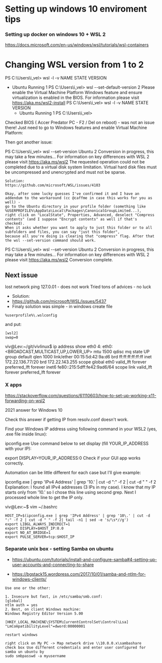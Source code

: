 # Setting up windows 10 enviroment tips

### Setting up docker on windows 10 + WSL 2 ###
https://docs.microsoft.com/en-us/windows/wsl/tutorials/wsl-containers

# Changing WSL version from 1 to 2
PS C:\Users\i_vel> wsl -l -v
  NAME      STATE           VERSION

* Ubuntu    Running         1
  PS C:\Users\i_vel> wsl --set-default-version 2
  Please enable the Virtual Machine Platform Windows feature and ensure virtualization is enabled in the BIOS.
  For information please visit https://aka.ms/wsl2-install
  PS C:\Users\i_vel> wsl -l -v
    NAME      STATE           VERSION
    * Ubuntu    Running         1
  PS C:\Users\i_vel>

 Checked BIOS ( Accer Predator PC - F2 / Del on reboot) - was not an issue there!
 Just need to go to Windows features and enable Virtual Machine Platform:

Then got another issue:

PS C:\Users\i_vel> wsl --set-version Ubuntu 2
Conversion in progress, this may take a few minutes...
For information on key differences with WSL 2 please visit https://aka.ms/wsl2
The requested operation could not be completed due to a virtual disk system limitation.  Virtual hard disk files must be uncompressed and unencrypted and must not be sparse.

    Solution:
    https://github.com/microsoft/WSL/issues/4103

    Okay, after some lucky guesses I've confirmed it and I have an addendum to the workaround (cc @caffme in case this works for you as well) - 
    go to the Ubuntu directory in your profile folder (something like %USERPROFILE%\AppData\Local\Packages\CanonicalGroupLimited...), 
    right click on "LocalState", Properties, Advanced, deselect "Compress contents" (and I suppose "Encrypt contents" as well if that's checked). 
    When it asks whether you want to apply to just this folder or to all subfolders and files, you can say "just this folder", 
    because all you're doing is clearing that "compress" flag. After that the wsl --set-version command should work.
    
 PS C:\Users\i_vel> wsl --set-version Ubuntu 2
    Conversion in progress, this may take a few minutes...
    For information on key differences with WSL 2 please visit https://aka.ms/wsl2
    Conversion complete.

## Next issue ##
   lost network 
ping 127.0.01 - does not work
Tried tons of advices - no luck
* Solution:
* https://github.com/microsoft/WSL/issues/5437
* Finaly solution was simple - in windows create file 
```
%userprofile%\.wslconfig
```
and put:
```
[wsl2]
swap=0
```
viv@Lev:~/git/vivlinux$ ip address show eth0
4: eth0: <BROADCAST,MULTICAST,UP,LOWER_UP> mtu 1500 qdisc mq state UP group default qlen 1000
    link/ether 00:15:5d:42:9a:d6 brd ff:ff:ff:ff:ff:ff
    inet 172.22.136.77/20 brd 172.22.143.255 scope global eth0
       valid_lft forever preferred_lft forever
    inet6 fe80::215:5dff:fe42:9ad6/64 scope link
       valid_lft forever preferred_lft forever

### X apps ###
https://stackoverflow.com/questions/61110603/how-to-set-up-working-x11-forwarding-on-wsl2

2021 answer for Windows 10

Check this answer if getting IP from resolv.conf doesn't work.

Find your Windows IP address using following command in your WSL2 (yes, .exe file inside linux):

ipconfig.exe 
Use command below to set display (fill YOUR_IP_ADDRESS with your IP):

export DISPLAY=YOUR_IP_ADDRESS:0
Check if your GUI app works correctly.

Automation can be little different for each case but I'll give example:

ipconfig.exe | grep 'IPv4 Address' | grep '10\.' | cut -d ":" -f 2 | cut -d " " -f 2 
Explanation: I found all IPv4 addresses (3 IPs in my case). I know that my IP starts only from '10.' so I chose this line using second grep. Next I processed whole line to get the IP only.

viv@Lev:~$ vim ~/.bashrc

```
HOST_IP=$(ipconfig.exe | grep 'IPv4 Address' | grep '10\.' | cut -d ":" -f 2 | cut -d " " -f 2| tail -n1 | sed -e 's/\s*//g')
export LIBGL_ALWAYS_INDIRECT=1
export DISPLAY=$HOST_IP:0.0
export NO_AT_BRIDGE=1
export PULSE_SERVER=tcp:$HOST_IP

```
### Separate unix box - setting Samba on ubuntu ###

* https://ubuntu.com/tutorials/install-and-configure-samba#4-setting-up-user-accounts-and-connecting-to-share

* https://bgstack15.wordpress.com/2017/10/01/samba-and-ntlm-for-windows-clients/

```
Use one or the other:

1. Insecure but fast, in /etc/samba/smb.conf:
[global]
ntlm auth = yes
2. Best, on client Windows machine:
Windows Registry Editor Version 5.00

[HKEY_LOCAL_MACHINE\SYSTEM\CurrentControlSet\Control\Lsa]
"LmCompatibilityLevel"=dword:00000001

restart windows

right click on My PC -> Map network drive \\10.0.0.x\sambashare 
check box Use different credentials and enter user configured for samba un ubuntu by 
sudo smbpasswd -a myusername

```



